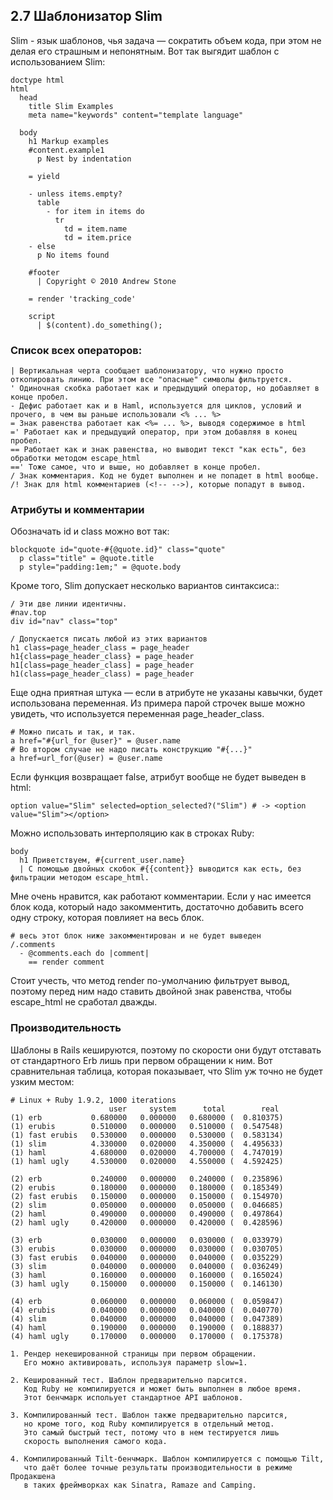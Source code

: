 ## 2.7 Шаблонизатор Slim
Slim - язык шаблонов, чья задача — сократить объем кода, при этом не делая его страшным и непонятным.
Вот так выгядит шаблон с использованием Slim:
```
doctype html
html
  head
    title Slim Examples
    meta name="keywords" content="template language"

  body
    h1 Markup examples
    #content.example1
      p Nest by indentation

    = yield

    - unless items.empty?
      table
        - for item in items do
          tr
            td = item.name
            td = item.price
    - else
      p No items found

    #footer
      | Copyright © 2010 Andrew Stone

    = render 'tracking_code'

    script
      | $(content).do_something();
```

### Список всех операторов:
```
| Вертикальная черта сообщает шаблонизатору, что нужно просто откопировать линию. При этом все "опасные" символы фильтруется.
' Одиночная скобка работает как и предыдущий оператор, но добавляет в конце пробел.
- Дефис работает как и в Haml, используется для циклов, условий и прочего, в чем вы раньше использовали <% ... %>
= Знак равенства работает как <%= ... %>, выводя содержимое в html
=' Работает как и предыдущий оператор, при этом добавляя в конец пробел.
== Работает как и знак равенства, но выводит текст "как есть", без обработки методом escape_html
==' Тоже самое, что и выше, но добавляет в конце пробел.
/ Знак комментария. Код не будет выполнен и не попадет в html вообще.
/! Знак для html комментариев (<!-- -->), которые попадут в вывод.
```

### Атрибуты и комментарии
Обозначать id и class можно вот так:
```
blockquote id="quote-#{@quote.id}" class="quote"
  p class="title" = @quote.title
  p style="padding:1em;" = @quote.body
```
Кроме того, Slim допускает несколько вариантов синтаксиса::

    / Эти две линии идентичны.
    #nav.top
    div id="nav" class="top"

    / Допускается писать любой из этих вариантов
    h1 class=page_header_class = page_header
    h1{class=page_header_class} = page_header
    h1[class=page_header_class] = page_header
    h1(class=page_header_class) = page_header

Еще одна приятная штука — если в атрибуте не указаны кавычки, будет использована переменная. Из примера парой строчек выше можно увидеть, что используется переменная page_header_class.

    # Можно писать и так, и так.
    a href="#{url_for @user}" = @user.name
    # Во втором случае не надо писать конструкцию "#{...}"
    a href=url_for(@user) = @user.name

Если функция возвращает false, атрибут вообще не будет выведен в html:

    option value="Slim" selected=option_selected?("Slim") # -> <option value="Slim"></option>



Можно использовать интерполяцию как в строках Ruby:

    body
      h1 Приветствуем, #{current_user.name}
      | С помощью двойных скобок #{{content}} выводится как есть, без фильтрации методом escape_html.




Мне очень нравится, как работают комментарии. Если у нас имеется блок кода, который надо закомментить, достаточно добавить всего одну строку, которая повлияет на весь блок.

    # весь этот блок ниже закомментирован и не будет выведен
    /.comments
      - @comments.each do |comment|
        == render comment

Стоит учесть, что метод render по-умолчанию фильтрует вывод, поэтому перед ним надо ставить двойной знак равенства, чтобы escape_html не сработал дважды.

### Производительность
Шаблоны в Rails кешируются, поэтому по скорости они будут отставать от стандартного Erb лишь при первом обращении к ним. Вот сравнительная таблица, которая показывает, что Slim уж точно не будет узким местом:

    # Linux + Ruby 1.9.2, 1000 iterations
                          user     system      total        real
    (1) erb           0.680000   0.000000   0.680000 (  0.810375)
    (1) erubis        0.510000   0.000000   0.510000 (  0.547548)
    (1) fast erubis   0.530000   0.000000   0.530000 (  0.583134)
    (1) slim          4.330000   0.020000   4.350000 (  4.495633)
    (1) haml          4.680000   0.020000   4.700000 (  4.747019)
    (1) haml ugly     4.530000   0.020000   4.550000 (  4.592425)

    (2) erb           0.240000   0.000000   0.240000 (  0.235896)
    (2) erubis        0.180000   0.000000   0.180000 (  0.185349)
    (2) fast erubis   0.150000   0.000000   0.150000 (  0.154970)
    (2) slim          0.050000   0.000000   0.050000 (  0.046685)
    (2) haml          0.490000   0.000000   0.490000 (  0.497864)
    (2) haml ugly     0.420000   0.000000   0.420000 (  0.428596)

    (3) erb           0.030000   0.000000   0.030000 (  0.033979)
    (3) erubis        0.030000   0.000000   0.030000 (  0.030705)
    (3) fast erubis   0.040000   0.000000   0.040000 (  0.035229)
    (3) slim          0.040000   0.000000   0.040000 (  0.036249)
    (3) haml          0.160000   0.000000   0.160000 (  0.165024)
    (3) haml ugly     0.150000   0.000000   0.150000 (  0.146130)

    (4) erb           0.060000   0.000000   0.060000 (  0.059847)
    (4) erubis        0.040000   0.000000   0.040000 (  0.040770)
    (4) slim          0.040000   0.000000   0.040000 (  0.047389)
    (4) haml          0.190000   0.000000   0.190000 (  0.188837)
    (4) haml ugly     0.170000   0.000000   0.170000 (  0.175378)

    1. Рендер некешированной страницы при первом обращении.
       Его можно активировать, используя параметр slow=1.

    2. Кешированный тест. Шаблон предварительно парсится.
       Код Ruby не компилируется и может быть выполнен в любое время.
       Этот бенчмарк испольует стандартное API шаблонов.

    3. Компилированный тест. Шаблон также предварительно парсится,
       но кроме того, код Ruby компилируется в отдельный метод.
       Это самый быстрый тест, потому что в нем тестируется лишь
       скорость выполнения самого кода.

    4. Компилированный Tilt-бенчмарк. Шаблон компилируется с помощью Tilt,
       что даёт более точные результаты производительности в режиме Продакшена
       в таких фреймворках как Sinatra, Ramaze and Camping.
